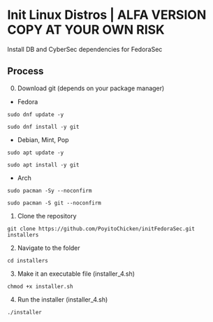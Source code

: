 # Init Linux Distros | ALFA VERSION COPY AT YOUR OWN RISK
Install DB and CyberSec dependencies for FedoraSec

## Process
0. Download git (depends on your package manager)
* Fedora
````
sudo dnf update -y
````
````
sudo dnf install -y git
````
* Debian, Mint, Pop
````
sudo apt update -y
````
````
sudo apt install -y git
````
* Arch
````
sudo pacman -Sy --noconfirm
````
````
sudo pacman -S git --noconfirm
````
1. Clone the repository  
```
git clone https://github.com/PoyitoChicken/initFedoraSec.git installers
```
2. Navigate to the folder
```
cd installers
```
3. Make it an executable file (installer_4<distro>.sh)
```
chmod +x installer.sh
```
4. Run the installer (installer_4<distro>.sh)
```
./installer
```
